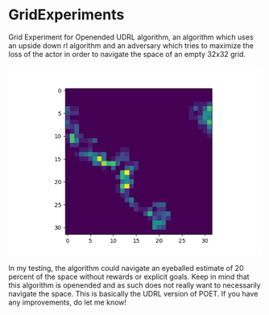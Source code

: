 # GridExperiments

Grid Experiment for Openended UDRL algorithm, an algorithm which uses an upside down rl algorithm and an adversary which tries to maximize the loss of the actor in order to navigate the space of an empty 32x32 grid. 

![grid.png](/grid.png "The grid wraps around...")

In my testing, the algorithm could navigate an eyeballed estimate of 20 percent of the space without rewards or explicit goals. Keep in mind that this algorithm is openended and as such does not really want to necessarily navigate the space. This is basically the UDRL version of POET. If you have any improvements, do let me know!
